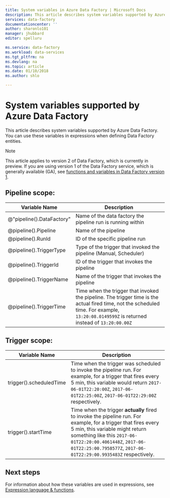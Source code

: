 ```yaml
---
title: System variables in Azure Data Factory | Microsoft Docs
description: This article describes system variables supported by Azure Data Factory. You can use these variables in expressions when defining Data Factory entities. 
services: data-factory
documentationcenter: ''
author: sharonlo101
manager: jhubbard
editor: spelluru

ms.service: data-factory
ms.workload: data-services
ms.tgt_pltfrm: na
ms.devlang: na
ms.topic: article
ms.date: 01/10/2018
ms.author: shlo

---
```

# System variables supported by Azure Data Factory
This article describes system variables supported by Azure Data Factory. You can use these variables in expressions when defining Data Factory entities. 

> [!NOTE]
> This article applies to version 2 of Data Factory, which is currently in preview. If you are using version 1 of the Data Factory service, which is generally available (GA), see [functions and variables in Data Factory version 1](v1/data-factory-functions-variables.md).


## Pipeline scope:

|       Variable Name       |                                                                                        Description                                                                                         |
|---------------------------|--------------------------------------------------------------------------------------------------------------------------------------------------------------------------------------------|
| @"pipeline().DataFactory" |                                                                Name of the data factory the pipeline run is running within                                                                 |
|   @pipeline().Pipeline    |                                                                                    Name of the pipeline                                                                                    |
|     @pipeline().RunId     |                                                                              ID of the specific pipeline run                                                                               |
|  @pipeline().TriggerType  |                                                             Type of the trigger that invoked the pipeline (Manual, Scheduler)                                                              |
|   @pipeline().TriggerId   |                                                                        ID of the trigger that invokes the pipeline                                                                         |
|  @pipeline().TriggerName  |                                                                       Name of the trigger that invokes the pipeline                                                                        |
|  @pipeline().TriggerTime  | Time when the trigger that invoked the pipeline. The trigger time is the actual fired time, not the scheduled time. For example, `13:20:08.0149599Z` is returned instead of `13:20:00.00Z` |

## Trigger scope:

| Variable Name | Description |
| --- | --- |
| trigger().scheduledTime |Time when the trigger was scheduled to invoke the pipeline run. For example, for a trigger that fires every 5 min, this variable would return `2017-06-01T22:20:00Z`, `2017-06-01T22:25:00Z`, `2017-06-01T22:29:00Z` respectively.|
| trigger().startTime |Time when the trigger **actually** fired to invoke the pipeline run. For example, for a trigger that fires every 5 min, this variable might return something like this `2017-06-01T22:20:00.4061448Z`, `2017-06-01T22:25:00.7958577Z`, `2017-06-01T22:29:00.9935483Z` respectively.|

## Next steps
For information about how these variables are used in expressions, see [Expression language & functions](control-flow-expression-language-functions.md). 
